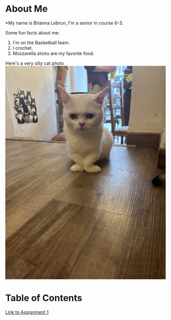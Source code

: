 

# About Me
*My name is Brianna Lebrun, I'm a senior in course 6-3.

Some fun facts about me:
1. I'm on the Basketball team.
2. I crochet.
3. Mozzarella sticks are my favorite food.


Here's a very silly cat photo
![silly white cat](assets/silly_cat.jpeg)


# Table of Contents
[Link to Assignment 1](assignments/assignment1.md)
